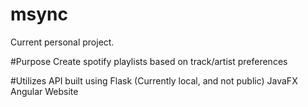 # msync
Current personal project.

#Purpose
Create spotify playlists based on track/artist preferences

#Utilizes
API built using Flask (Currently local, and not public)
JavaFX
Angular Website
